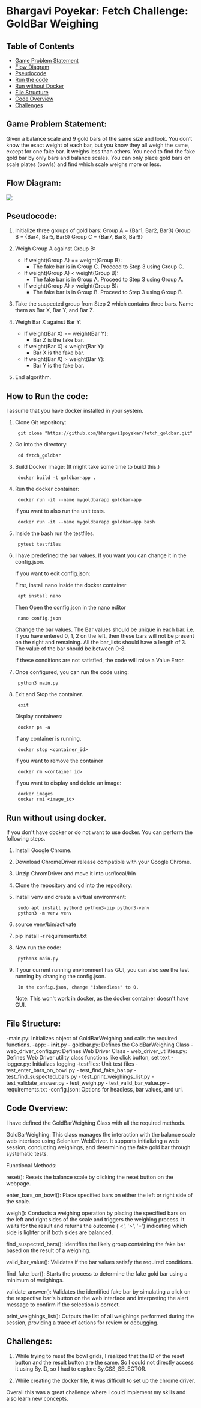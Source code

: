 # Bhargavi Poyekar: Fetch Challenge: GoldBar Weighing

## Table of Contents
- [Game Problem Statement](#game-problem-statement)
- [Flow Diagram](#flow-diagram)
- [Pseudocode](#pseudocode)
- [Run the code](#how-to-run-the-code)
- [Run without Docker](#run-without-using-docker)
- [File Structure](#file-structure)
- [Code Overview](#code-overview)
- [Challenges](#challenges)

## Game Problem Statement:

Given a balance scale and 9 gold bars of the same size and look. You don’t know the exact weight of each bar,
but you know they all weigh the same, except for one fake bar. It weighs less than others. You need to find the fake
gold bar by only bars and balance scales.
You can only place gold bars on scale plates (bowls) and find which scale weighs more or less.

## Flow Diagram:

![](https://i.postimg.cc/VNJ9gk3T/flowa-diagram-drawio.png)


## Pseudocode:

1. Initialize three groups of gold bars:
   Group A = {Bar1, Bar2, Bar3}
   Group B = {Bar4, Bar5, Bar6}
   Group C = {Bar7, Bar8, Bar9}

2. Weigh Group A against Group B:
   - If weight(Group A) == weight(Group B):
     - The fake bar is in Group C. Proceed to Step 3 using Group C.
   - If weight(Group A) < weight(Group B):
     - The fake bar is in Group A. Proceed to Step 3 using Group A.
   - If weight(Group A) > weight(Group B):
     - The fake bar is in Group B. Proceed to Step 3 using Group B.

3. Take the suspected group from Step 2 which contains three bars. Name them as Bar X, Bar Y, and Bar Z.

4. Weigh Bar X against Bar Y:
   - If weight(Bar X) == weight(Bar Y):
     - Bar Z is the fake bar.
   - If weight(Bar X) < weight(Bar Y):
     - Bar X is the fake bar.
   - If weight(Bar X) > weight(Bar Y):
     - Bar Y is the fake bar.

5. End algorithm.

## How to Run the code:

I assume that you have docker installed in your system. 

1. Clone Git repository:

        git clone "https://github.com/bhargavi1poyekar/fetch_goldbar.git"

2. Go into the directory: 
    
        cd fetch_goldbar

3. Build Docker Image: (It might take some time to build this.)

        docker build -t goldbar-app .

4. Run the docker container:

        docker run -it --name mygoldbarapp goldbar-app

    If you want to also run the unit tests. 

        docker run -it --name mygoldbarapp goldbar-app bash

5. Inside the bash run the testfiles. 

        pytest testfiles 

6. I have predefined the bar values. If you want you can change it in the config.json. 

    If you want to edit config.json:

    First, install nano inside the docker container

        apt install nano

    Then Open the config.json in the nano editor

        nano config.json

    Change the bar values. The Bar values should be unique in each bar. i.e. If you have entered 0, 1, 2 on the left, then these bars will not be present on the right and remaining. All the bar_lists should have a length of 3. The value of the bar should be between 0-8. 

    If these conditions are not satisfied, the code will raise a Value Error. 

7. Once configured, you can run the code using:

        python3 main.py

8. Exit and Stop the container.

        exit

    Display containers:
        
        docker ps -a

    If any container is running. 

        docker stop <container_id>
    
    If you want to remove the container

        docker rm <container id>
    
    If you want to display and delete an image:

        docker images
        docker rmi <image_id>


## Run without using docker. 

If you don't have docker or do not want to use docker. You can perform the following steps.

1. Install Google Chrome. 
2. Download ChromeDriver release compatible with your Google Chrome. 
3. Unzip ChromDriver and move it into usr/local/bin
3. Clone the repository and cd into the repository. 
4. Install venv and create a virtual environment:

        sudo apt install python3 python3-pip python3-venv
        python3 -m venv venv

5. source venv/bin/activate
6. pip install -r requirements.txt
7. Now run the code:

        python3 main.py

8. If your current running environment has GUI, you can also see the test running by changing the config.json. 

        In the config.json, change "isheadless" to 0.

    Note:  This won't work in docker, as the docker container doesn't have GUI. 

## File Structure:

-main.py: Initializes object of GoldBarWeighing and calls the required functions.
-app:
    - __init__.py
    - goldbar.py: Defines the GoldBarWeighing Class
    - web_driver_config.py: Defines Web Driver Class
    - web_driver_utilities.py: Defines Web Driver utility class functions like click button, set text
    - logger.py: Initializes logging
-testfiles: Unit test files
    - test_enter_bars_on_bowl.py
    - test_find_fake_bar.py
    - test_find_suspected_bars.py
    - test_print_weighings_list.py
    - test_validate_answer.py
    - test_weigh.py
    - test_valid_bar_value.py
-requirements.txt
-config.json: Options for headless, bar values, and url. 


## Code Overview:

I have defined the GoldBarWeighing Class with all the required methods.

GoldBarWeighing: This class manages the interaction with the balance scale web interface using Selenium WebDriver. It supports initializing a web session, conducting weighings, and determining the fake gold bar through systematic tests.

Functional Methods:

reset():
Resets the balance scale by clicking the reset button on the webpage. 

enter_bars_on_bowl():
Place specified bars on either the left or right side of the scale. 

weigh():
Conducts a weighing operation by placing the specified bars on the left and right sides of the scale and triggers the weighing process. It waits for the result and returns the outcome ('<', '>', '=') indicating which side is lighter or if both sides are balanced.

find_suspected_bars():
Identifies the likely group containing the fake bar based on the result of a weighing. 

valid_bar_value():
Validates if the bar values satisfy the required conditions. 

find_fake_bar():
Starts the process to determine the fake gold bar using a minimum of weighings. 

validate_answer():
Validates the identified fake bar by simulating a click on the respective bar's button on the web interface and interpreting the alert message to confirm if the selection is correct.

print_weighings_list():
Outputs the list of all weighings performed during the session, providing a trace of actions for review or debugging.

## Challenges:

1. While trying to reset the bowl grids, I realized that the ID of the reset button and the result button are the same. So I could not directly access it using By.ID, so I had to explore By.CSS_SELECTOR.

2. While creating the docker file, it was difficult to set up the chrome driver.

Overall this was a great challenge where I could implement my skills and also learn new concepts. 
